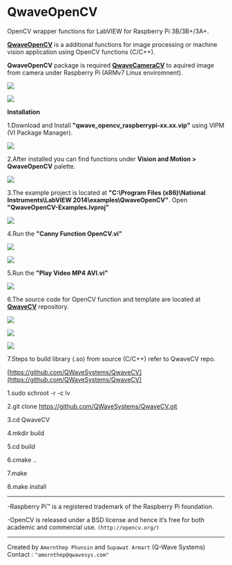 # QwaveOpenCV

OpenCV wrapper functions for LabVIEW for Raspberry Pi 3B/3B+/3A+.

[**QwaveOpenCV**](https://github.com/QWaveSystems/QwaveOpenCV) is a additional functions for image processing or machine vision application using OpenCV functions (C/C++). 

**QwaveOpenCV** package is required [**QwaveCameraCV**](https://github.com/QWaveSystems/QwaveCameraCV) to aquired image from camera under Raspberry Pi (ARMv7 Linux enviromnent).

![](http://ftp.qwavesys.com/tmp_pics/QwaveOpenCV-06.png)

![](http://ftp.qwavesys.com/tmp_pics/QwaveOpenCV-09.png)

**Installation**

1.Download and Install **"qwave_opencv_raspberrypi-xx.xx.vip"** using VIPM (VI Package Manager).

![](http://ftp.qwavesys.com/tmp_pics/QwaveOpenCV-08.png)

2.After installed you can find functions under **Vision and Motion > QwaveOpenCV** palette.

![](http://ftp.qwavesys.com/tmp_pics/QwaveOpenCV-00.png)

3.The example project is located at **"C:\Program Files (x86)\National Instruments\LabVIEW 2014\examples\QwaveOpenCV"**. Open **"QwaveOpenCV-Examples.lvproj"**

![](http://ftp.qwavesys.com/tmp_pics/QwaveOpenCV-04.png)

4.Run the **"Canny Function OpenCV.vi"**

![](http://ftp.qwavesys.com/tmp_pics/QwaveOpenCV-05.png)

![](http://ftp.qwavesys.com/tmp_pics/QwaveOpenCV-06.png)

5.Run the **"Play Video MP4 AVI.vi"**

![](http://ftp.qwavesys.com/tmp_pics/QwaveOpenCV-07.png)

6.The source code for OpenCV function and template are located at [**QwaveCV**](https://github.com/QWaveSystems/QwaveCV) repository.

![](http://ftp.qwavesys.com/tmp_pics/QwaveOpenCV-11.png)

![](http://ftp.qwavesys.com/tmp_pics/QwaveOpenCV-02.png)

![](http://ftp.qwavesys.com/tmp_pics/QwaveOpenCV-03.png)

7.Steps to build library (.so) from source (C/C++) refer to QwaveCV repo.

[https://github.com/QWaveSystems/QwaveCV](https://github.com/QWaveSystems/QwaveCV)

  1.sudo schroot -r -c lv

  2.git clone https://github.com/QWaveSystems/QwaveCV.git

  3.cd QwaveCV

  4.mkdir build

  5.cd build

  6.cmake ..

  7.make

  8.make install

-----------------------------------------------------------------

-Raspberry Pi™ is a registered trademark of the Raspberry Pi foundation.

-OpenCV is released under a BSD license and hence it’s free for both academic and commercial use. `(http://opencv.org/)`

------------------------------------------------------------------
Created by `Amornthep Phunsin` and `Supawat Armart` (Q-Wave Systems)
Contact : `"amornthep@qwavesys.com"`
